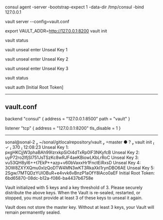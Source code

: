 consul agent -server -bootstrap-expect 1 -data-dir /tmp/consul -bind 127.0.0.1

vault server --config=vault.conf

export VAULT_ADDR=http://127.0.0.1:8200
vault init

vault status

vault unseal
	enter Unseal Key 1

vault unseal
	enter Unseal Key 2

vault unseal
	enter Unseal Key 3

vault status

vault auth [Initial Root Token]



------
vault.conf
-----

backend "consul" {
  address = "127.0.0.1:8500"
  path = "vault"
}

listener "tcp" {
 address = "127.0.0.1:8200"
 tls_disable = 1
}

----

sonal@sonal-2  ~/sonal/gitlocalrepository/vault  master ● ?  vault init                                            ✓  370  12:08:23
Unseal Key 1: pxgHKCjjW3phaBAh99IzrxkpSiOi4dTxRp0lF3NKyfcB
Unseal Key 2: uyP72ro2IfjSI751JsTSzKc8wRJF4aeKBiowLKbLrRoC
Unseal Key 3: vu53QH8yI6++t7EkP++azp+v60bVaxxHr1FnctEiRxsD
Unseal Key 4: 3OW8ZXYXQmu0xIzQoDTW4MN3wKT3RkaXkI1rynDBO6AE
Unseal Key 5: 2Sgw/7MTQDzYUIOBuR+e4vvk6vBnzP1aOfY8lAco0aEF
Initial Root Token: 6bd65870-08dc-b12a-f086-ba4437b6758e

Vault initialized with 5 keys and a key threshold of 3. Please
securely distribute the above keys. When the Vault is re-sealed,
restarted, or stopped, you must provide at least 3 of these keys
to unseal it again.

Vault does not store the master key. Without at least 3 keys,
your Vault will remain permanently sealed.

